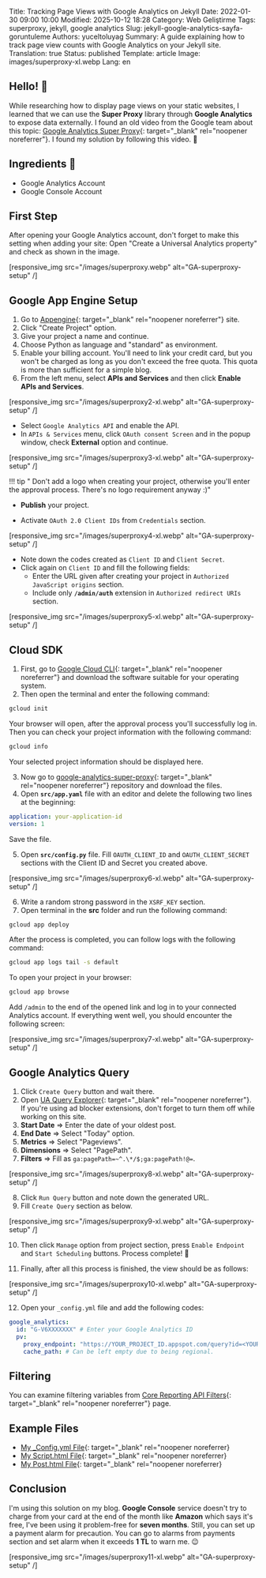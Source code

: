 Title: Tracking Page Views with Google Analytics on Jekyll
Date: 2022-01-30 09:00 10:00
Modified: 2025-10-12 18:28
Category: Web Geliştirme
Tags: superproxy, jekyll, google analytics
Slug: jekyll-google-analytics-sayfa-goruntuleme
Authors: yuceltoluyag
Summary: A guide explaining how to track page view counts with Google Analytics on your Jekyll site.
Translation: true
Status: published
Template: article
Image: images/superproxy-xl.webp
Lang: en

## **Hello!** 🌟

While researching how to display page views on your static websites, I learned that we can use the **Super Proxy** library through **Google Analytics** to expose data externally. I found an old video from the Google team about this topic: [Google Analytics Super Proxy](https://developers.google.com/analytics/solutions/google-analytics-super-proxy){: target="\_blank" rel="noopener noreferrer"}. I found my solution by following this video. 🥰

## Ingredients 🥗

- Google Analytics Account
- Google Console Account

## First Step

After opening your Google Analytics account, don't forget to make this setting when adding your site: Open "Create a Universal Analytics property" and check as shown in the image.

[responsive_img src="/images/superproxy.webp" alt="GA-superproxy-setup" /]

## Google App Engine Setup

1. Go to [Appengine](https://console.cloud.google.com/appengine){: target="\_blank" rel="noopener noreferrer"} site.
2. Click "Create Project" option.
3. Give your project a name and continue.
4. Choose Python as language and "standard" as environment.
5. Enable your billing account. You'll need to link your credit card, but you won't be charged as long as you don't exceed the free quota. This quota is more than sufficient for a simple blog.
6. From the left menu, select **APIs and Services** and then click **Enable APIs and Services**.

[responsive_img src="/images/superproxy2-xl.webp" alt="GA-superproxy-setup" /]

- Select `Google Analytics API` and enable the API.
- In `APIs & Services` menu, click `OAuth consent Screen` and in the popup window, check **External** option and continue.

[responsive_img src="/images/superproxy3-xl.webp" alt="GA-superproxy-setup" /]

!!! tip " Don't add a logo when creating your project, otherwise you'll enter the approval process. There's no logo requirement anyway :)"

- **Publish** your project.

* Activate `OAuth 2.0 Client IDs` from `Credentials` section.

[responsive_img src="/images/superproxy4-xl.webp" alt="GA-superproxy-setup" /]

- Note down the codes created as `Client ID` and `Client Secret`.
- Click again on `Client ID` and fill the following fields:
  - Enter the URL given after creating your project in `Authorized JavaScript origins` section.
  - Include only **`/admin/auth`** extension in `Authorized redirect URIs` section.

[responsive_img src="/images/superproxy5-xl.webp" alt="GA-superproxy-setup" /]

## Cloud SDK

1. First, go to [Google Cloud CLI](https://cloud.google.com/sdk/docs/quickstart){: target="\_blank" rel="noopener noreferrer"} and download the software suitable for your operating system.
2. Then open the terminal and enter the following command:

```bash
gcloud init
```

Your browser will open, after the approval process you'll successfully log in. Then you can check your project information with the following command:

```bash
gcloud info
```

Your selected project information should be displayed here.

3. Now go to [google-analytics-super-proxy](https://github.com/googleanalytics/google-analytics-super-proxy){: target="\_blank" rel="noopener noreferrer"} repository and download the files.
4. Open **`src/app.yaml`** file with an editor and delete the following two lines at the beginning:

```yaml
application: your-application-id
version: 1
```

Save the file.

5. Open **`src/config.py`** file. Fill `OAUTH_CLIENT_ID` and `OAUTH_CLIENT_SECRET` sections with the Client ID and Secret you created above.

[responsive_img src="/images/superproxy6-xl.webp" alt="GA-superproxy-setup" /]

6. Write a random strong password in the `XSRF_KEY` section.
7. Open terminal in the **src** folder and run the following command:

```bash
gcloud app deploy
```

After the process is completed, you can follow logs with the following command:

```bash
gcloud app logs tail -s default
```

To open your project in your browser:

```bash
gcloud app browse
```

Add `/admin` to the end of the opened link and log in to your connected Analytics account. If everything went well, you should encounter the following screen:

[responsive_img src="/images/superproxy7-xl.webp" alt="GA-superproxy-setup" /]

## Google Analytics Query

1. Click `Create Query` button and wait there.
2. Open [UA Query Explorer](https://ga-dev-tools.web.app/query-explorer/){: target="\_blank" rel="noopener noreferrer"}. If you're using ad blocker extensions, don't forget to turn them off while working on this site.
3. **Start Date** => Enter the date of your oldest post.
4. **End Date** => Select "Today" option.
5. **Metrics** => Select "Pageviews".
6. **Dimensions** => Select "PagePath".
7. **Filters** => Fill as `ga:pagePath=~^.\*/$;ga:pagePath!@=`.

[responsive_img src="/images/superproxy8-xl.webp" alt="GA-superproxy-setup" /]

8. Click `Run Query` button and note down the generated URL.
9. Fill `Create Query` section as below.

[responsive_img src="/images/superproxy9-xl.webp" alt="GA-superproxy-setup" /]

10. Then click `Manage` option from project section, press `Enable Endpoint` and `Start Scheduling` buttons. Process complete! 🎉

11. Finally, after all this process is finished, the view should be as follows:

[responsive_img src="/images/superproxy10-xl.webp" alt="GA-superproxy-setup" /]

12. Open your `_config.yml` file and add the following codes:

```yaml
google_analytics:
  id: "G-V6XXXXXXX" # Enter your Google Analytics ID
  pv:
    proxy_endpoint: "https://YOUR_PROJECT_ID.appspot.com/query?id=<YOUR SUPER PROXY ID>"
    cache_path: # Can be left empty due to being regional.
```

## Filtering

You can examine filtering variables from [Core Reporting API Filters](https://developers.google.com/analytics/devguides/reporting/core/v3/reference#filters){: target="\_blank" rel="noopener noreferrer"} page.

## Example Files

- [My \_Config.yml File](https://github.com/yuceltoluyag/yuceltoluyag.github.io/blob/c95d1676917ad36cdb479d81718d07b575bcfafd/_config.yml#L39){: target="\_blank" rel="noopener noreferrer}
- [My Script.html File](https://github.com/yuceltoluyag/yuceltoluyag.github.io/blob/c95d1676917ad36cdb479d81718d07b575bcfafd/_includes/script.html#L35){: target="\_blank" rel="noopener noreferrer}
- [My Post.html File](https://github.com/yuceltoluyag/yuceltoluyag.github.io/blob/c95d1676917ad36cdb479d81718d07b575bcfafd/_layouts/post.html#L46){: target="\_blank" rel="noopener noreferrer}

## Conclusion

I'm using this solution on my blog. **Google Console** service doesn't try to charge from your card at the end of the month like **Amazon** which says it's free, I've been using it problem-free for **seven months**. Still, you can set up a payment alarm for precaution. You can go to alarms from payments section and set alarm when it exceeds **1 TL** to warn me. 😉

[responsive_img src="/images/superproxy11-xl.webp" alt="GA-superproxy-setup" /]